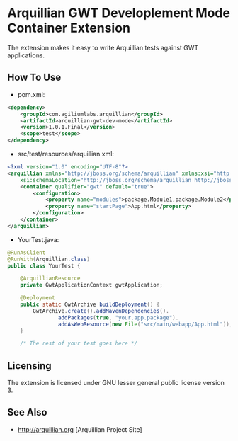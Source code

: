 Arquillian GWT Developlement Mode Container Extension
=====================================================
The extension makes it easy to write Arquillian tests against GWT applications.

How To Use
----------
* pom.xml:
```xml
<dependency>
    <groupId>com.agiliumlabs.arquillian</groupId>
    <artifactId>arquillian-gwt-dev-mode</artifactId>
    <version>1.0.1.Final</version>
    <scope>test</scope>
</dependency>
```

* src/test/resources/arquillian.xml:
```xml
<?xml version="1.0" encoding="UTF-8"?>
<arquillian xmlns="http://jboss.org/schema/arquillian" xmlns:xsi="http://www.w3.org/2001/XMLSchema-instance"
    xsi:schemaLocation="http://jboss.org/schema/arquillian http://jboss.org/schema/arquillian/arquillian_1_0.xsd">
    <container qualifier="gwt" default="true">
    	<configuration>
    		<property name="modules">package.Module1,package.Module2</property>
    		<property name="startPage">App.html</property>
    	</configuration>
    </container>
</arquillian>
```

* YourTest.java:
```java
@RunAsClient
@RunWith(Arquillian.class)
public class YourTest {

    @ArquillianResource
    private GwtApplicationContext gwtApplication;

    @Deployment
    public static GwtArchive buildDeployment() {
        GwtArchive.create().addMavenDependencies().
                addPackages(true, "your.app.package").
				addAsWebResource(new File("src/main/webapp/App.html"));   
	}

  	/* The rest of your test goes here */
```

Licensing
---------
The extension is licensed under GNU lesser general public license version 3.

See Also
--------
* http://arquillian.org [Arquillian Project Site]
